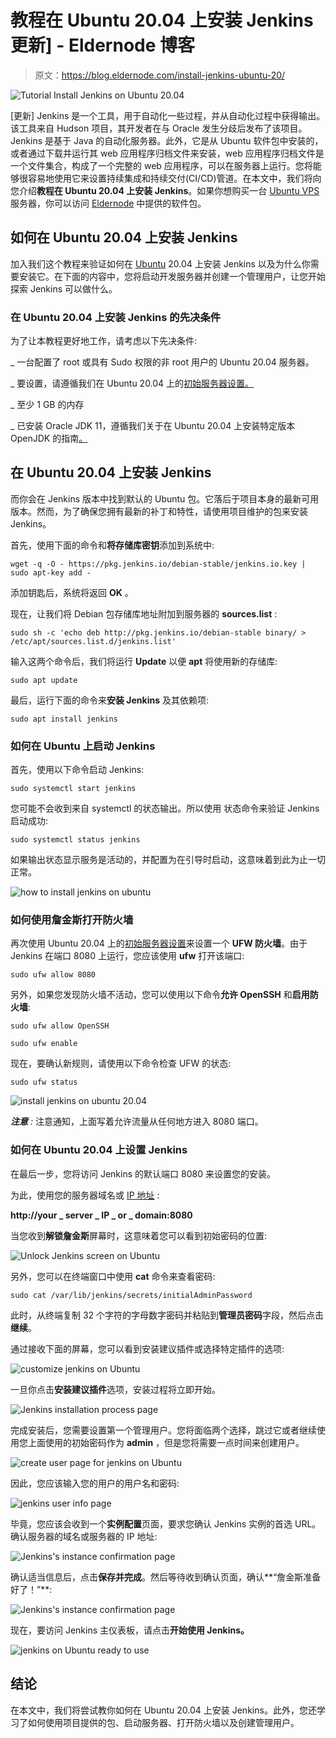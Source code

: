 # 教程在 Ubuntu 20.04 上安装 Jenkins 更新] - Eldernode 博客

> 原文：<https://blog.eldernode.com/install-jenkins-ubuntu-20/>

![Tutorial Install Jenkins on Ubuntu 20.04](img/af965a58af5974e6457b9563dc0be824.png)

[更新] Jenkins 是一个工具，用于自动化一些过程，并从自动化过程中获得输出。该工具来自 Hudson 项目，其开发者在与 Oracle 发生分歧后发布了该项目。Jenkins 是基于 Java 的自动化服务器。此外，它是从 Ubuntu 软件包中安装的，或者通过下载并运行其 web 应用程序归档文件来安装，web 应用程序归档文件是一个文件集合，构成了一个完整的 web 应用程序，可以在服务器上运行。您将能够很容易地使用它来设置持续集成和持续交付(CI/CD)管道。在本文中，我们将向您介绍**教程在 Ubuntu 20.04 上安装 Jenkins**。如果你想购买一台 [Ubuntu VPS](https://eldernode.com/ubuntu-vps/) 服务器，你可以访问 [Eldernode](https://eldernode.com/) 中提供的软件包。

## **如何在 Ubuntu 20.04 上安装 Jenkins**

加入我们这个教程来验证如何在 [Ubuntu](https://blog.eldernode.com/tag/ubuntu/) 20.04 上安装 Jenkins 以及为什么你需要安装它。在下面的内容中，您将启动开发服务器并创建一个管理用户，让您开始探索 Jenkins 可以做什么。

### **在 Ubuntu 20.04 上安装 Jenkins 的先决条件**

为了让本教程更好地工作，请考虑以下先决条件:

_ 一台配置了 root 或具有 Sudo 权限的非 root 用户的 Ubuntu 20.04 服务器。

_ 要设置，请遵循我们在 Ubuntu 20.04 上的[初始服务器设置。](https://blog.eldernode.com/initial-server-setup-on-ubuntu-20/)

_ 至少 1 GB 的内存

_ 已安装 Oracle JDK 11，遵循我们关于在 Ubuntu 20.04 上安装特定版本 OpenJDK 的指南[。](https://blog.eldernode.com/install-java-apt-ubuntu-20/)

## **在 Ubuntu 20.04 上安装 Jenkins**

而你会在 Jenkins 版本中找到默认的 Ubuntu 包。它落后于项目本身的最新可用版本。然而，为了确保您拥有最新的补丁和特性，请使用项目维护的包来安装 Jenkins。

首先，使用下面的命令和**将存储库密钥**添加到系统中:

```
wget -q -O - https://pkg.jenkins.io/debian-stable/jenkins.io.key | sudo apt-key add -
```

添加钥匙后，系统将返回 **OK** 。

现在，让我们将 Debian 包存储库地址附加到服务器的 **sources.list** :

```
sudo sh -c 'echo deb http://pkg.jenkins.io/debian-stable binary/ > /etc/apt/sources.list.d/jenkins.list'
```

输入这两个命令后，我们将运行 **Update** 以便 **apt** 将使用新的存储库:

```
sudo apt update
```

最后，运行下面的命令来**安装 Jenkins** 及其依赖项:

```
sudo apt install jenkins
```

### **如何在 Ubuntu** 上启动 Jenkins

首先，使用以下命令启动 Jenkins:

```
sudo systemctl start jenkins 
```

您可能不会收到来自 systemctl 的状态输出。所以使用 状态命令来验证 Jenkins 启动成功:

```
sudo systemctl status jenkins
```

如果输出状态显示服务是活动的，并配置为在引导时启动，这意味着到此为止一切正常。

![how to install jenkins on ubuntu](img/33956f3c1326e5d5932be2efcdde44b7.png)

### **如何使用詹金斯**打开防火墙

再次使用 Ubuntu 20.04 上的[初始服务器设置](https://blog.eldernode.com/initial-server-setup-on-ubuntu-20/)来设置一个 **UFW 防火墙**。由于 Jenkins 在端口 8080 上运行，您应该使用 **ufw** 打开该端口:

```
sudo ufw allow 8080
```

另外，如果您发现防火墙不活动，您可以使用以下命令**允许 OpenSSH** 和**启用防火墙**:

```
sudo ufw allow OpenSSH 
```

```
sudo ufw enable
```

现在，要确认新规则，请使用以下命令检查 UFW 的状态:

```
sudo ufw status
```

![install jenkins on ubuntu 20.04](img/e4a0f3896bcef39a154d7384e3fd9c61.png)

***注意** :* 注意通知，上面写着允许流量从任何地方进入 8080 端口。

### **如何在 Ubuntu 20.04 上设置 Jenkins**

在最后一步，您将访问 Jenkins 的默认端口 8080 来设置您的安装。

为此，使用您的服务器域名或 [IP 地址](https://blog.eldernode.com/find-server-public-ip-linux/) :

**http://your _ server _ IP _ or _ domain:8080**

当您收到**解锁詹金斯**屏幕时，这意味着您可以看到初始密码的位置:

![Unlock Jenkins screen on Ubuntu](img/03c0536e28a8799e904fc5dca51b8ff2.png)

另外，您可以在终端窗口中使用 **cat** 命令来查看密码:

```
sudo cat /var/lib/jenkins/secrets/initialAdminPassword
```

此时，从终端复制 32 个字符的字母数字密码并粘贴到**管理员密码**字段，然后点击**继续**。

通过接收下面的屏幕，您可以看到安装建议插件或选择特定插件的选项:

![customize jenkins on Ubuntu](img/28f9a3467ca22716362385a7229e4815.png)

一旦你点击**安装建议插件**选项，安装过程将立即开始。

![Jenkins installation process page](img/a7ffed0ef2d82718fa9fe199078161a2.png)

完成安装后，您需要设置第一个管理用户。您将面临两个选择，跳过它或者继续使用您上面使用的初始密码作为 **admin** ，但是您将需要一点时间来创建用户。

![create user page for jenkins on Ubuntu](img/99ea2fb9562300abd6d98419ba5e9a36.png)

因此，您应该输入您的用户的用户名和密码:

![jenkins user info page](img/be7af18bd4fd13d45adc644e2153fd13.png)

毕竟，您应该会收到一个**实例配置**页面，要求您确认 Jenkins 实例的首选 URL。确认服务器的域名或服务器的 IP 地址:

![Jenkins's instance confirmation page](img/03ad75fef7656ae75264a9388ed045ab.png)

确认适当信息后，点击**保存并完成**。然后等待收到确认页面，确认**“詹金斯准备好了！”**:

![Jenkins's instance confirmation page](img/f86cd3930f6f55483b120e3a1b7cb8f0.png)

现在，要访问 Jenkins 主仪表板，请点击**开始使用 Jenkins。**

![jenkins on Ubuntu ready to use](img/3a2fa1fda4105f01c426a7a4cf7c37ef.png)

## 结论

在本文中，我们将尝试教你如何在 Ubuntu 20.04 上安装 Jenkins。此外，您还学习了如何使用项目提供的包、启动服务器、打开防火墙以及创建管理用户。